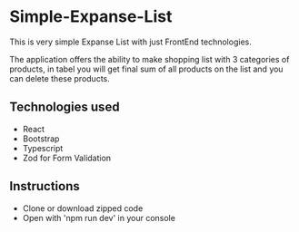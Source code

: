 # Simple-Expanse-List

This is very simple Expanse List with just FrontEnd technologies.

The application offers the ability to make shopping list with 3 categories of products, in tabel you will get final sum of all products on the list and you can delete these products.

## Technologies used

- React
- Bootstrap
- Typescript
- Zod for Form Validation

## Instructions

- Clone or download zipped code
- Open with 'npm run dev' in your console
